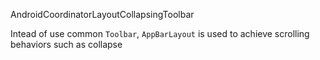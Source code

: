 AndroidCoordinatorLayoutCollapsingToolbar

Intead of use common `Toolbar`, `AppBarLayout` is used to achieve scrolling behaviors such as collapse
